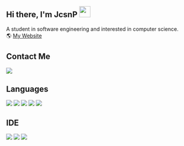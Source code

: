 <!--
<p style="center">
    <img src="https://github.githubassets.com/images/mona-whisper.gif" width="100 px">
    <img src="https://rapidapi.com/blog/wp-content/uploads/2017/01/octocat.gif" width="100 px">
    <img src="https://i.pinimg.com/originals/76/fb/b4/76fbb42d1fb0d651275d3bac94812de8.gif" width="140 px">
    <img src="https://media.tenor.com/images/b60f2d8177b06816c855ec99fc1c52ca/tenor.gif" width="100 px">
    <img src="https://media.tenor.com/images/a9adda18a785b1cb85eec04517d99178/tenor.gif" width="80 px">
</ p>
-->

## Hi there, I'm JcsnP <img src="https://raw.githubusercontent.com/MartinHeinz/MartinHeinz/master/wave.gif" width="30px" height="30px">
A student in software engineering and interested in computer science.
<br />
🌎 [My Website](https://youtu.be/dQw4w9WgXcQ)

## Contact Me
<a href="https://twitter.com/James_JcsnP" target="_blank">
    <img src="https://img.shields.io/badge/Twitter-1DA1F2?style=for-the-badge&logo=twitter&logoColor=white" />
</a>

## Languages
<div align="left">
    <img src="https://img.shields.io/badge/C-00599C?style=for-the-badge&logo=c&logoColor=white" />
    <img src="https://img.shields.io/badge/C%2B%2B-00599C?style=for-the-badge&logo=c%2B%2B&logoColor=white" />
    <img src="https://img.shields.io/badge/Java-ED8B00?style=for-the-badge&logo=java&logoColor=white" />
    <img src="https://img.shields.io/badge/Python-FFD43B?style=for-the-badge&logo=python&logoColor=blue" />
    <img src="https://img.shields.io/badge/JavaScript-323330?style=for-the-badge&logo=javascript&logoColor=F7DF1E" />
</div>

## IDE
<div align="left">
    <img src="https://img.shields.io/badge/Notepad++-90E59A.svg?style=for-the-badge&logo=notepad%2B%2B&logoColor=black" />
    <img src="https://img.shields.io/badge/Visual_Studio_Code-0078D4?style=for-the-badge&logo=visual%20studio%20code&logoColor=white" />
    <img src="https://img.shields.io/badge/sublime_text-%23575757.svg?&style=for-the-badge&logo=sublime-text&logoColor=important" />
</div>

<!--
## Support Me
<a href="https://www.buymeacoffee.com/jcsnp" target="_blank">
    <img src="https://img.shields.io/badge/Buy_Me_A_Coffee-FFDD00?style=for-the-badge&logo=buy-me-a-coffee&logoColor=black" />
</a>
-->
